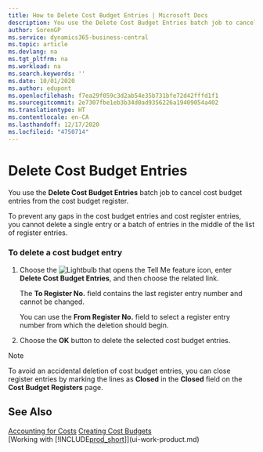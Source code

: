 ```yaml
---
title: How to Delete Cost Budget Entries | Microsoft Docs
description: You use the Delete Cost Budget Entries batch job to cancel cost budget entries from the cost budget register.
author: SorenGP
ms.service: dynamics365-business-central
ms.topic: article
ms.devlang: na
ms.tgt_pltfrm: na
ms.workload: na
ms.search.keywords: ''
ms.date: 10/01/2020
ms.author: edupont
ms.openlocfilehash: f7ea29f059c3d2ab54e35b731bfe72d42fffd1f1
ms.sourcegitcommit: 2e7307fbe1eb3b34d0ad9356226a19409054a402
ms.translationtype: HT
ms.contentlocale: en-CA
ms.lasthandoff: 12/17/2020
ms.locfileid: "4750714"
---
```

# <a name="delete-cost-budget-entries"></a>Delete Cost Budget Entries
You use the **Delete Cost Budget Entries** batch job to cancel cost budget entries from the cost budget register.  

To prevent any gaps in the cost budget entries and cost register entries, you cannot delete a single entry or a batch of entries in the middle of the list of register entries.  

### <a name="to-delete-a-cost-budget-entry"></a>To delete a cost budget entry  

1.  Choose the ![Lightbulb that opens the Tell Me feature](media/ui-search/search_small.png "Tell me what you want to do") icon, enter **Delete Cost Budget Entries**, and then choose the related link.  

    The **To Register No.** field contains the last register entry number and cannot be changed.  

    You can use the **From Register No.** field to select a register entry number from which the deletion should begin.  
2.  Choose the **OK** button to delete the selected cost budget entries.  

> [!NOTE]  
>  To avoid an accidental deletion of cost budget entries, you can close register entries by marking the lines as **Closed** in the **Closed** field on the **Cost Budget Registers** page.  

## <a name="see-also"></a>See Also  
[Accounting for Costs](finance-manage-cost-accounting.md)
[Creating Cost Budgets](finance-create-cost-budgets.md)  
[Working with [!INCLUDE[prod_short](includes/prod_short.md)]](ui-work-product.md)
